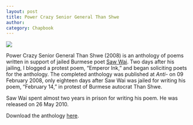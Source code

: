 ```yaml
---
layout: post
title: Power Crazy Senior General Than Shwe
author:
category: Chapbook
---
```


![](../../../../assets/images/PowerCrazy.png)

Power Crazy Senior General Than Shwe (2008) is an anthology of poems written in support of jailed Burmese poet [Saw Wai](https://en.wikipedia.org/wiki/Saw_Wai). Two days after his jailing, I blogged a protest poem, “Emperor Ink,” and began soliciting poets for the anthology. The completed anthology was published at *Anti-* on 09 February 2008, only eighteen days after Saw Wai was jailed for writing his poem, “February 14,” in protest of Burmese autocrat Than Shwe.

Saw Wai spent almost two years in prison for writing his poem. He was released on 26 May 2010.

Download the anthology [here](/assets/docs/PCSGTS.pdf).
